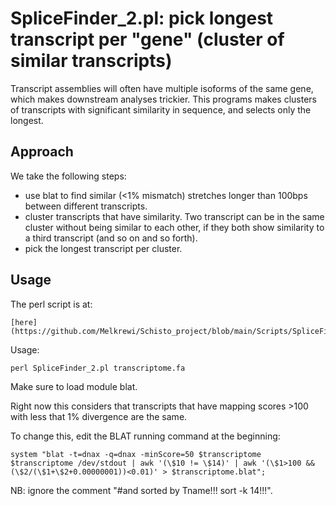 # SpliceFinder_2.pl: pick longest transcript per "gene" (cluster of similar transcripts)

Transcript assemblies will often have multiple isoforms of the same gene, which makes downstream analyses trickier. This programs makes clusters of transcripts with significant similarity in sequence, and selects only the longest.

## Approach

We take the following steps:
* use blat to find similar (<1% mismatch) stretches longer than 100bps between different transcripts.
* cluster transcripts that have similarity. Two transcript can be in the same cluster without being similar to each other, if they both show similarity to a third transcript (and so on and so forth).
* pick the longest transcript per cluster.

## Usage

The perl script is at:
```
[here](https://github.com/Melkrewi/Schisto_project/blob/main/Scripts/SpliceFinder_2.pl).
```

Usage: 

```
perl SpliceFinder_2.pl transcriptome.fa
```

Make sure to load module blat.

Right now this considers that transcripts that have mapping scores >100 with less that 1% divergence are the same. 

To change this, edit the BLAT running command at the beginning:
```
system "blat -t=dnax -q=dnax -minScore=50 $transcriptome $transcriptome /dev/stdout | awk '(\$10 != \$14)' | awk '(\$1>100 && (\$2/(\$1+\$2+0.00000001))<0.01)' > $transcriptome.blat";
```

NB: ignore the comment "#and sorted by Tname!!! sort -k 14!!!".
